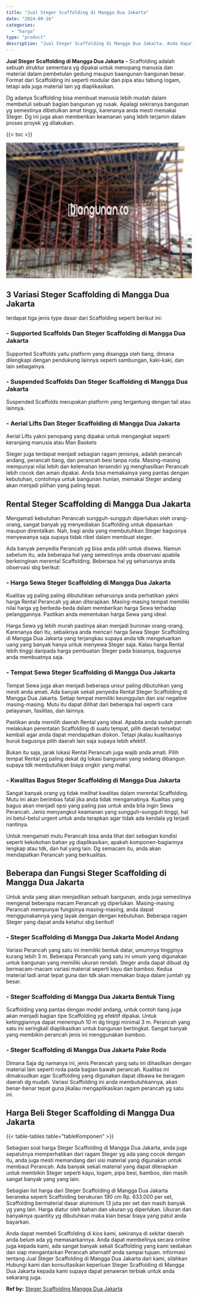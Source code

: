 ```yaml
---
title: "Jual Steger Scaffolding di Mangga Dua Jakarta"
date: "2024-09-16"
categories: 
  - "harga"
type: "product"
description: "Jual Steger Scaffolding di Mangga Dua Jakarta. Anda dapat membeli Scaffolding di kios kami, sekiranya di sekitar daerah anda belum ada yg memasarkannya. Anda..."
---
```


**Jual Steger Scaffolding di Mangga Dua Jakarta** – Scaffolding adalah sebuah struktur sementara yg dipakai untuk menopang manusia dan material dalam pembetulan gedung maupun baangunan-bangunan besar. Format dari Scaffolding ini seperti modular dan pipa atau tabung logam, tetapi ada juga material lain yg diaplikasikan.

Dg adanya Scaffolding bisa membuat manusia lebih mudah dalam membetuli sebuah bagian bangunan yg rusak. Apalagi sekiranya bangunan yg semestinya dibetulkan amat tinggi, karenanya anda mesti memakai Steger. Dg ini juga akan memberikan keamanan yang lebih terjamin dalam proses proyek yg dilakukan.

{{< toc >}}

![Jual Steger Scaffolding di Mangga Dua Jakarta](/images/sewa-scaffolding-steger-28.png)

## 3 Variasi Steger Scaffolding di Mangga Dua Jakarta

terdapat tiga jenis type dasar dari Scaffolding seperti berikut ini:

### \- Supported Scaffolds Dan Steger Scaffolding di Mangga Dua Jakarta

Supported Scaffolds yaitu platform yang disangga oleh tiang, dimana dilengkapi dengan pendukung lainnya seperti sambungan, kaki-kaki, dan lain sebagainya.

### \- Suspended Scaffolds Dan Steger Scaffolding di Mangga Dua Jakarta

Suspended Scaffolds merupakan platform yang tergantung dengan tali atau lainnya.

### \- Aerial Lifts Dan Steger Scaffolding di Mangga Dua Jakarta

Aerial Lifts yakni penopang yang dipakai untuk mengangkat seperti keranjang manusia atau Man Baskets

Steger juga terdapat menjadi sebagian ragam jenisnya, adalah perancah andang, perancah tiang, dan perancah besi tanpa roda. Masing-masing mempunyai nilai lebih dan kelemahan tersendiri yg menghasilkan Perancah lebih cocok dan aman dipakai. Anda bisa memakainya yang pantas dengan kebutuhan, contohnya untuk bangunan hunian, memakai Steger andang akan menjadi pilihan yang paling tepat.

## Rental Steger Scaffolding di Mangga Dua Jakarta

Mengamati kebutuhan Perancah sungguh-sungguh diperlukan oleh orang-orang, sangat banyak yg menyediakan Scaffolding untuk dipasarkan maupun direntalkan. Nah, bagi anda yang membutuhkan Steger bagusnya menyewanya saja supaya tidak ribet dalam membuat steger.

Ada banyak penyedia Perancah yg bisa anda pilih untuk disewa. Namun sebelum itu, ada beberapa hal yang semestinya anda observasi apabila berkeinginan merental Scaffolding. Beberapa hal yg seharusnya anda observasi sbg berikut:

### \- Harga Sewa Steger Scaffolding di Mangga Dua Jakarta

Kualitas yg paling paling dibutuhkan seharusnya anda perhatikan yakni harga Rental Perancah yg akan diterapkan. Masing-masing tempat memiliki nilai harga yg berbeda-beda dalam memberikan harga Sewa terhadap pelanggannya. Pastikan anda menentukan harga Sewa yang ideal.

Harga Sewa yg lebih murah pastinya akan menjadi buronan orang-orang. Karenanya dari itu, sebaiknya anda mencari harga Sewa Steger Scaffolding di Mangga Dua Jakarta yang terjangkau supaya anda tdk mengeluarkan uang yang banyak hanya untuk menyewa Steger saja. Kalau harga Rental lebih tinggi daripada harga pembuatan Steger pada biasanya, bagusnya anda membuatnya saja.

### \- Tempat Sewa Steger Scaffolding di Mangga Dua Jakarta

Tempat Sewa juga akan menjadi beberapa unsur paling dibutuhkan yang mesti anda amati. Ada banyak sekali penyedia Rental Steger Scaffolding di Mangga Dua Jakarta. Setiap tempat memiliki keunggulan dan sisi negative masing-masing. Mutu itu dapat dilihat dari beberapa hal seperti cara pelayanan, fasilitas, dan lainnya.

Pastikan anda memilih daerah Rental yang ideal. Apabila anda sudah pernah melakukan perentalan Scaffolding di suatu tempat, pilih daerah tersebut kembali agar anda dapat mendapatkan diskon. Tetapi jikalau kualitasnya buruk bagusnya pilih daerah lain saja supaya lebih efektif.

Bukan itu saja, jarak lokasi Rental Perancah juga wajib anda amati. Pilih tempat Rental yg paling dekat dg lokasi bangunan yang sedang dibangun supaya tdk membutuhkan biaya ongkir yang mahal.

### \- Kwalitas Bagus Steger Scaffolding di Mangga Dua Jakarta

Sangat banyak orang yg tidak melihat kwalitas dalam merental Scaffolding. Mutu ini akan berimbas fatal jika anda tidak mengamatinya. Kualitas yang bagus akan menjadi opsi yang paling pas untuk anda bila ingin Sewa Perancah. Jenis menyangkut keamanan yang sungguh-sungguh tinggi, hal ini betul-betul urgent untuk anda terapkan agar tidak ada kendala yg terjadi nantinya.

Untuk mengamati mutu Perancah bisa anda lihat dari sebagian kondisi seperti kekokohan bahan yg diaplikasikan, apakah komponen-bagiannya lengkap atau tdk, dan hal yang lain. Dg semacam itu, anda akan mendapatkan Perancah yang berkualitas.

## Beberapa dan Fungsi Steger Scaffolding di Mangga Dua Jakarta

Untuk anda yang akan menjadikan sebuah bangunan, anda juga semestinya mengenal beberapa macam Perancah yg diperlukan. Masing-masing Perancah mempunyai fungsinya masing-masing, anda dapat menggunakannya yang layak dengan dengan kebutuhan. Beberapa ragam Steger yang dapat anda ketahui sbg berikut!

### \- Steger Scaffolding di Mangga Dua Jakarta Model Andang

Variasi Perancah yang satu ini memiliki bentuk datar, umumnya tingginya kurang lebih 3 m. Beberapa Perancah yang satu ini umum yang digunakan untuk bangunan yang memiliki ukuran rendah. Steger anda dapat dibuat dg bermacam-macam variasi material seperti kayu dan bamboo. Kedua material tadi amat tepat guna dan tdk akan memakan biaya dalam jumlah yg besar.

### \- Steger Scaffolding di Mangga Dua Jakarta Bentuk Tiang

Scaffolding yang pantas dengan model andang, untuk contoh tiang juga akan menjadi bagian tipe Scaffolding yg efektif dipakai. Untuk ketinggiannya dapat menempuh 10 m dg tinggi minimal 3 m. Perancah yang satu ini seringkali diaplikasikan untuk bangunan bertingkat. Sangat banyak yang membikin perancah jenis ini menggunakan bamboo.

### \- Steger Scaffolding di Mangga Dua Jakarta Pake Roda

Dimana Saja dg namanya ini, jenis Perancah yang satu ini dihasilkan dengan material lain seperti roda pada bagian bawah perancah. Kualitas ini dimaksudkan agar Scaffolding yang digunakan dapat dibawa ke beragam daerah dg mudah. Variasi Scaffolding ini anda membutuhkannya, akan benar-benar tepat guna jikalau mengaplikasikan ragam perancah yg satu ini.

## Harga Beli Steger Scaffolding di Mangga Dua Jakarta

{{< table-tables table="tableKomponen" >}}

Sebagian soal harga Steger Scaffolding di Mangga Dua Jakarta, anda juga sepatutnya memperhatikan dari ragam Steger yg ada yang cocok dengan itu, anda juga mesti memandang dari sisi material yang digunakan untuk membaut Perancah. Ada banyak sekali material yang dapat diterapkan untuk membikin Steger seperti kayu, logam, pipa besi, bamboo, dan masih sangat banyak yang yang lain.

Sebagian list harga dari Steger Scaffolding di Mangga Dua Jakarta beraneka seperti Scaffolding berukuran 190 cm Rp. 633.000 per set, Scaffolding bermaterial dasar aluminium 13 juta per set dan masih banyak yg yang lain. Harga diatur oleh bahan dan ukuran yg diperlukan. Ukuran dan banyaknya quantity yg dibutuhkan maka kian besar biaya yang patut anda bayarkan.

Anda dapat membeli Scaffolding di kios kami, sekiranya di sekitar daerah anda belum ada yg memasarkannya. Anda dapat membelinya secara online juga kepada kami, ada sangat banyak sekali Scaffolding yang kami sediakan dan siap mengantarkan Perancah alternatif anda sampai tujuan. informasi tentang Jual Steger Scaffolding di Mangga Dua Jakarta dari kami, silahkan Hubungi kami dan konsultasikan keperluan Steger Scaffolding di Mangga Dua Jakarta kepada kami supaya dapat penawran terbiak untuk anda sekarang juga.

**Ref by:** [Steger Scaffolding Mangga Dua Jakarta](https://id.wikipedia.org/wiki/Steger)
